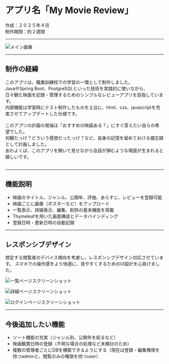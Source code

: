 # アプリ名「My Movie Review」
作成：２０２５年４月<br>
制作期間：約２週間

<hr>

![メイン画像](https://github.com/Mayco-moon/movie_review_app/blob/661ea7cc093a0b3ac0cfcfb3fe5364c17ad48342/image/main.jpg)
 
<hr>

## 制作の経緯

このアプリは、職業訓練校での学習の一環として制作しました。<br> 
JavaやSpring Boot、PostgreSQLといった技術を実践的に使いながら、<br>
日々観た映画を記録・管理するためのシンプルなレビューアプリを目指しています。<br> 
内部機能は学習時にテスト制作したものを土台に、html、css、javascriptを充実させてアップデートした仕様です。<br> 
<br>
このアプリの計画の発端は「おすすめの映画ある？」にすぐ答えたい自らの希望でした。<br>
何観たっけ？どういう感想だったっけ？など、自身の記憶を留めておける備忘録として計画しました。<br>
あわよくば、このアプリを開いて見せながら会話が弾むような場面が生まれると嬉しいです。<br>
<br>
<hr>

## 機能説明

- 映画のタイトル、ジャンル、公開年、評価、あらすじ、レビューを登録可能
- 映画ごとに画像（ポスターなど）をアップロード
- 一覧表示、詳細表示、編集、削除の基本機能を搭載
- Thymeleafを用いた画面構成とデータバインディング
- 登録日時・更新日時の自動記録

<hr>

## レスポンシブデザイン

想定する閲覧者のデバイス傾向を考慮し、レスポンシブデザイン対応させています。
スマホでの操作感をより快適に、見やすくするためのUI設計を心掛けました。

![一覧ページスクリーンショット](https://github.com/Mayco-moon/movie_review_app/blob/661ea7cc093a0b3ac0cfcfb3fe5364c17ad48342/image/readme_list.jpg)


![詳細ページスクリーンショット](https://github.com/Mayco-moon/movie_review_app/blob/9e4cec63a82b6eb2ac2b67eb4fb3cedc35bbc3d6/image/readme_detail.jpg)


![ログインページスクリーンショット](https://github.com/Mayco-moon/movie_review_app/blob/661ea7cc093a0b3ac0cfcfb3fe5364c17ad48342/image/readme_login.jpg)

<hr>

## 今後追加したい機能

- ソート機能の充実（ジャンル別、公開年を絞るなど）
- 映画観賞日時の登録（不明な場合の処理など未検討のため）
- 複数の管理者ごとにDBを構築できるようにする（現在は登録・編集権限を持つadminと、閲覧のみの権限を持つuser）
